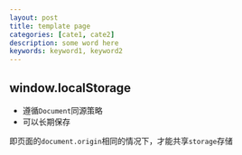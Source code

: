 ```yaml
---
layout: post
title: template page
categories: [cate1, cate2]
description: some word here
keywords: keyword1, keyword2
---
```


## window.localStorage

* 遵循`Document`同源策略
* 可以长期保存

即页面的`document.origin`相同的情况下，才能共享`storage`存储
